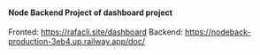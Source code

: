 #### Node Backend Project of dashboard project

Fronted: https://rafacli.site/dashboard
Backend: https://nodeback-production-3eb4.up.railway.app/doc/